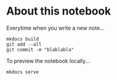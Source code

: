 # About this notebook

Everytime when you write a new note...
```
mkdocs build
git add --all
git commit -m "blablabla"
```

To preview the notebook locally...
```
mkdocs serve
```
